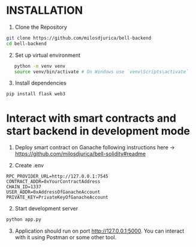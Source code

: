 # INSTALLATION

1. Clone the Repository

```bash
git clone https://github.com/milosdjurica/bell-backend
cd bell-backend
```

2. Set up virtual environment

```bash
   python -m venv venv
   source venv/bin/activate # On Windows use `venv\Scripts\activate`
```

3. Install dependencies

```bash
pip install flask web3
```

# Interact with smart contracts and start backend in development mode

1. Deploy smart contract on Ganache following instructions here -> https://github.com/milosdjurica/bell-solidity#readme

1. Create .env

```
RPC_PROVIDER_URL=http://127.0.0.1:7545
CONTRACT_ADDR=0xYourContractAddress
CHAIN_ID=1337
USER_ADDR=0xAddressOfGanacheAccount
PRIVATE_KEY=PrivateKeyOfGanacheAccount
```

2. Start development server

```bash
python app.py
```

3. Application should run on port http://127.0.0.1:5000. You can interact with it using Postman or some other tool.
